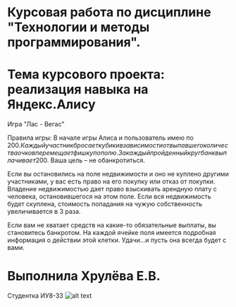 # Курсовая работа по дисциплине "Технологии и методы программирования". 
# Тема курсового проекта: реализация навыка на Яндекс.Алису

Игра "Лас - Вегас"

Правила игры:
В начале игры Алиса и пользователь имею по 200$. Каждый участник бросает кубик и в зависимости от выпавшего количества очков перемещает фишку по полю. За каждый пройденный круг банк выплачивает 200$. Ваша цель – не обанкротиться.

Если вы остановились на поле недвижимости и оно не куплено другими участниками, у вас есть право на его покупку или отказ от покупки. Владение недвижимостью дает право взыскивать арендную плату с человека, остановившегося на этом поле. Если вся недвижимость будет скуплена, стоимость попадания на чужую собственность увеличивается в 3 раза. 

Если вам не хватает средств на какие-то обязательные выплаты, вы становитесь банкротом. На каждой ячейке поля имеется подробная информация о действии этой клетки. Удачи...и пусть она всегда будет с вами.


# Выполнила Хрулёва Е.В.
Студентка ИУ8-33
![alt text](https://i.ytimg.com/vi/wOwNMXSdi9c/maxresdefault.jpg)
